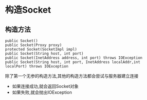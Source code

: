 # 构造Socket

## 构造方法

```
public Socket() 
public Socket(Proxy proxy)
protected Socket(SocketImpl impl)
public Socket(String host, int port)
public Socket(InetAddress address, int port) throws IOException
public Socket(String host, int port, InetAddress localAddr,int localPort) throws IOException 
```

除了第一个无参的构造方法,其他的构造方法都会尝试与服务器建立连接

- 如果连接成功,就会返回Socket对象
- 如果失败,就会抛出IOException

